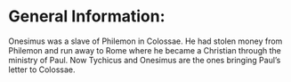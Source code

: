 # General Information:

Onesimus was a slave of Philemon in Colossae. He had stolen money from Philemon and run away to Rome where he became a Christian through the ministry of Paul. Now Tychicus and Onesimus are the ones bringing Paul’s letter to Colossae.